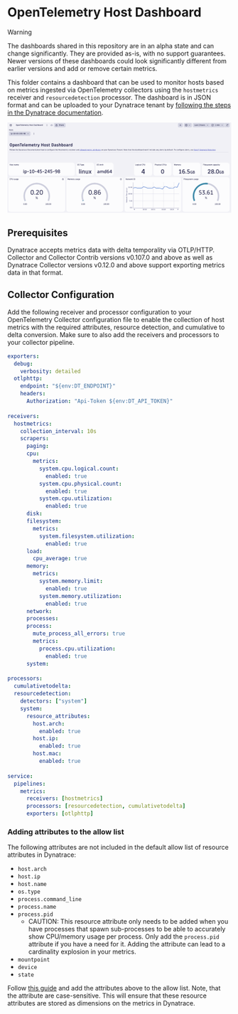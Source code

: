 # OpenTelemetry Host Dashboard

> [!WARNING]
> The dashboards shared in this repository are in an alpha state and can change significantly.
> They are provided as-is, with no support guarantees.
> Newer versions of these dashboards could look significantly different from earlier versions and add or remove certain
> metrics.

This folder contains a dashboard that can be used to monitor hosts based on metrics ingested via OpenTelemetry
collectors using the `hostmetrics` receiver and `resourcedetection` processor. The dashboard is in JSON format and can
be uploaded to your Dynatrace tenant
by [following the steps in the Dynatrace documentation](https://docs.dynatrace.com/docs/shortlink/dashboards-use#dashboards-upload).

![A screenshot of the host dashboard providing an overview of used system resources](img/host-dashboard_1.png)

## Prerequisites

Dynatrace accepts metrics data with delta temporality via OTLP/HTTP.
Collector and Collector Contrib versions v0.107.0 and above as well as Dynatrace Collector versions v0.12.0 and above
support exporting metrics data in that format.

## Collector Configuration

Add the following receiver and processor configuration to your OpenTelemetry Collector configuration file to enable the
collection of host metrics with the required attributes, resource detection, and cumulative to delta conversion.
Make sure to also add the receivers and processors to your collector pipeline.

```yaml
exporters:
  debug:
    verbosity: detailed
  otlphttp:
    endpoint: "${env:DT_ENDPOINT}"
    headers:
      Authorization: "Api-Token ${env:DT_API_TOKEN}"

receivers:
  hostmetrics:
    collection_interval: 10s
    scrapers:
      paging:
      cpu:
        metrics:
          system.cpu.logical.count:
            enabled: true
          system.cpu.physical.count:
            enabled: true
          system.cpu.utilization:
            enabled: true
      disk:
      filesystem:
        metrics:
          system.filesystem.utilization:
            enabled: true
      load:
        cpu_average: true
      memory:
        metrics:
          system.memory.limit:
            enabled: true
          system.memory.utilization:
            enabled: true
      network:
      processes:
      process:
        mute_process_all_errors: true
        metrics:
          process.cpu.utilization:
            enabled: true
      system:

processors:
  cumulativetodelta:
  resourcedetection:
    detectors: ["system"]
    system:
      resource_attributes:
        host.arch:
          enabled: true
        host.ip:
          enabled: true
        host.mac:
          enabled: true

service:
  pipelines:
    metrics:
      receivers: [hostmetrics]
      processors: [resourcedetection, cumulativetodelta]
      exporters: [otlphttp]
```

### Adding attributes to the allow list

The following attributes are not included in the default allow list of resource attributes in Dynatrace:

- `host.arch`
- `host.ip`
- `host.name`
- `os.type`
- `process.command_line`
- `process.name`
- `process.pid`
    - CAUTION: This resource attribute only needs to be added when you have processes that spawn sub-processes to be
      able to accurately show CPU/memory usage per process. Only add the `process.pid` attribute if you have a need for it. Adding the attribute can lead to a cardinality explosion in your metrics.
- `mountpoint`
- `device`
- `state`

Follow [this guide](https://docs.dynatrace.com/docs/shortlink/metrics-configuration#allow-list) and add the attributes
above to the allow list.
Note, that the attribute are case-sensitive.
This will ensure that these resource attributes are stored as dimensions on the metrics in Dynatrace.
